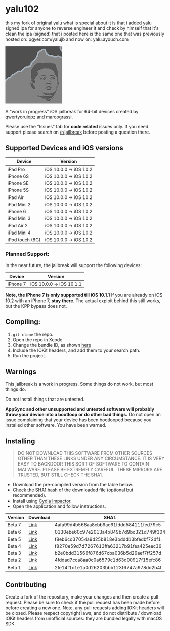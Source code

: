 # yalu102

this my fork of original yalu what is special about it is that i added yalu signed ipa for anyone to reverse engineer it and check by himself that it's clean the ipa (signed) that i posted here is the same one that was previously hosted on: pgyer.com/yalujb and now on: yalu.ayouch.com

![Yalu logo](https://github.com/kpwn/yalu102/blob/master/yalu102/Assets.xcassets/AppIcon.appiconset/AppIcon60x60@3x.png?raw=true)

A "work in progress" iOS jailbreak for 64-bit devices created by [qwertyoruiopz](https://twitter.com/qwertyoruiopz) and [marcograssi](marcograss).

Please use the "Issues" tab for **code related** issues only. If you need support please search on [/r/jailbreak](https://reddit.com/r/jailbreak) before posting a question there.

## Supported Devices and iOS versions

| Device | Version |
|---------|----------|
| iPad Pro  | iOS 10.0.0 -> iOS 10.2 |
| iPhone 6S  | iOS 10.0.0 -> iOS 10.2 |
| iPhone SE  | iOS 10.0.0 -> iOS 10.2 |
| iPhone 5S  | iOS 10.0.0 -> iOS 10.2 |
| iPad Air| iOS 10.0.0 -> iOS 10.2 |
| iPad Mini 2| iOS 10.0.0 -> iOS 10.2 |
| iPhone 6  | iOS 10.0.0 -> iOS 10.2 |
| iPad Mini 3| iOS 10.0.0 -> iOS 10.2 |
| iPad Air 2| iOS 10.0.0 -> iOS 10.2 |
| iPad Mini 4 | iOS 10.0.0 -> iOS 10.2 |
| iPod touch (6G)  | iOS 10.0.0 -> iOS 10.2 |

### Planned Support:

In the near future, the jailbreak will support the following devices:

| Device | Version |
|---------|----------|
| iPhone 7  | iOS 10.0.0 -> iOS 10.1.1 |

**Note, the iPhone 7 is only supported till iOS 10.1.1**
If you are already on iOS 10.2 with an iPhone 7, **stay there**. The actual exploit behind this still works, but the KPP bypass does not.

## Compiling:

1. `git clone` the repo.
2. Open the repo in Xcode
3. Change the bundle ID, as shown [here](https://www.reddit.com/r/sideloaded/wiki/how-to-sideload#wiki_changing_the_bundle_identifier_and_team)
4. Include the IOKit headers, and add them to your search path.
5. Run the project.

## Warnings

This jailbreak is a work in progress. Some things do not work, but most things do.

Do not install things that are untested.

**AppSync and other unsupported and untested software will probably throw your device into a bootloop or do other bad things.** Do not open an issue complaining that your device has been bootlooped because you installed other software. You have been warned.

## Installing

> DO NOT DOWNLOAD THIS SOFTWARE FROM OTHER SOURCES OTHER THAN THESE LINKS UNDER ANY CIRCUMSTANCE. IT IS VERY EASY TO BACKDOOR THIS SORT OF SOFTWARE TO CONTAIN MALWARE. PLEASE BE EXTREMELY CAREFUL. THESE MIRRORS ARE TRUSTED, BUT STILL CHECK THE SHA1.

* Download the pre-compiled version from the table below.
* [Check the SHA1 hash](http://onlinemd5.com) of the downloaded file (optional but recommended).
* Install using [Cydia Impactor](http://www.cydiaimpactor.com/).
* Open the application and follow instructions.


| Version | Download | SHA1 |
|---------|----------|------|
| Beta 7  | [Link](https://yalu.qwertyoruiop.com/yalu102_beta7.ipa) | 4afa99d4b568aa8cbb9ac61fddd584111fed79c5  |
| Beta 6  | [Link](https://yalu.qwertyoruiop.com/yalu102_beta6.ipa) | 0130ebe60c97e2013a4b849b7d9bc321d749f304  |
| Beta 5  | [Link](https://yalu.qwertyoruiop.com/yalu102_beta5.ipa) | f8eb6cd37054a9d25b818e3bddd13bfedbf72df1  |
| Beta 4  | [Link](https://yalu.qwertyoruiop.com/yalu102_beta4.ipa) | f8270e59d7d7267613ffa63217b91fea425eec36  |
| Beta 3  | [Link](https://yalu.qwertyoruiop.com/yalu102_beta3.ipa) | b2e0bdd31566f876d67cba036b5d29aef7ff257d  |
| Beta 2  | [Link](https://yalu.qwertyoruiop.com/yalu102_beta.ipa) | 4fddad7cca8aa0c0a6579c1d63d00917f15efc86  |
| Beta 1  | [Link](https://yalu.qwertyoruiop.com/yalu102_alpha.ipa) | 2fe14f1c1e1a0d26203bbb123f6747a978dd2b4f  |

## Contributing

Create a fork of the repository, make your changes and then create a pull request.
Please be sure to check if the pull request has been made before, before creating a new one. Note, any pull requests adding IOKit headers will be closed. Please respect copyright laws, and do not distribute / download IOKit headers from unofficial sources: they are bundled legally with macOS SDK

